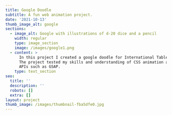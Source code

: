 ```yaml
---
title: Google Doodle
subtitle: A fun web animation project.
date: '2021-10-13'
thumb_image_alt: google
sections:
  - image_alt: Google with illustrations of d-20 dice and a pencil
    width: regular
    type: image_section
    image: /images/google1.png
  - content: >
      In this project I created a google doodle for International Tabletop Day.
      The project tested my skills and understanding of CSS animation and using
      APIs such as GSAP. 
    type: text_section
seo:
  title: ''
  description: ''
  robots: []
  extra: []
layout: project
thumb_image: /images/thumbnail-fba5dfe0.jpg
---
```

